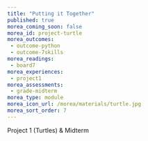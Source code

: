 ```yaml
---
title: "Putting it Together"
published: true
morea_coming_soon: false
morea_id: project-turtle
morea_outcomes:
 - outcome-python
 - outcome-7skills
morea_readings:
 - board7
morea_experiences:
 - project1
morea_assessments:
 - grade-midterm
morea_type: module
morea_icon_url: /morea/materials/turtle.jpg
morea_sort_order: 7
---
```


Project 1 (Turtles) & Midterm